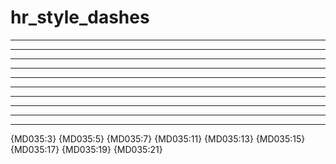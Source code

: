 # hr_style_dashes

***

* * *

*****

---

- - -

-----

___

_ _ _

_____

***

{MD035:3} {MD035:5} {MD035:7} {MD035:11} {MD035:13}
{MD035:15} {MD035:17} {MD035:19} {MD035:21}

<!-- markdownlint-configure-file {
  "hr-style": {
    "style": "---"
  }
} -->
